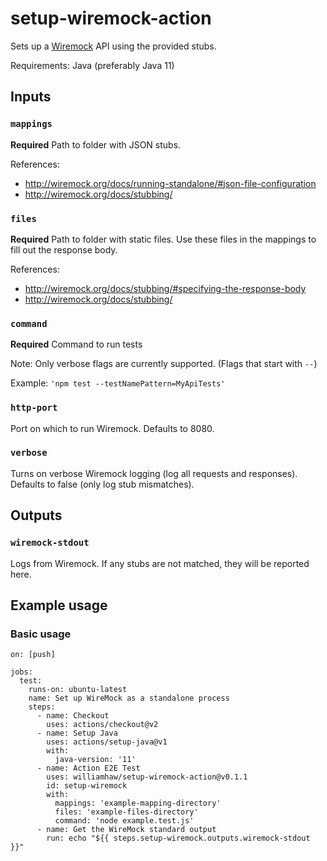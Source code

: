 # setup-wiremock-action

Sets up a [Wiremock](http://wiremock.org/) API using the provided stubs.

Requirements: Java (preferably Java 11)

## Inputs

### `mappings`

**Required** Path to folder with JSON stubs.

References:
  -  http://wiremock.org/docs/running-standalone/#json-file-configuration
  -  http://wiremock.org/docs/stubbing/

### `files`

**Required** Path to folder with static files. Use these files in the mappings to fill out the response body.

References:
  - http://wiremock.org/docs/stubbing/#specifying-the-response-body
  - http://wiremock.org/docs/stubbing/

### `command`

**Required** Command to run tests

Note: Only verbose flags are currently supported. (Flags that start with `--`)

Example: `'npm test --testNamePattern=MyApiTests'`

### `http-port`

Port on which to run Wiremock. Defaults to 8080.

### `verbose`

Turns on verbose Wiremock logging (log all requests and responses). Defaults to false (only log stub mismatches).


## Outputs

### `wiremock-stdout`

Logs from Wiremock. If any stubs are not matched, they will be reported here.

## Example usage

### Basic usage
```
on: [push]

jobs:
  test:
    runs-on: ubuntu-latest
    name: Set up WireMock as a standalone process
    steps:
      - name: Checkout
        uses: actions/checkout@v2
      - name: Setup Java
        uses: actions/setup-java@v1
        with:
          java-version: '11'
      - name: Action E2E Test
        uses: williamhaw/setup-wiremock-action@v0.1.1
        id: setup-wiremock
        with:
          mappings: 'example-mapping-directory'
          files: 'example-files-directory'
          command: 'node example.test.js'
      - name: Get the WireMock standard output
        run: echo "${{ steps.setup-wiremock.outputs.wiremock-stdout }}"
```